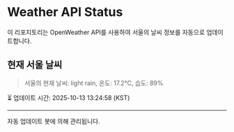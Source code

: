
# Weather API Status

이 리포지토리는 OpenWeather API를 사용하여 서울의 날씨 정보를 자동으로 업데이트합니다.

## 현재 서울 날씨
> 서울의 현재 날씨: light rain, 온도: 17.2°C, 습도: 89%

⏳ 업데이트 시간: 2025-10-13 13:24:58 (KST)

---
자동 업데이트 봇에 의해 관리됩니다.
